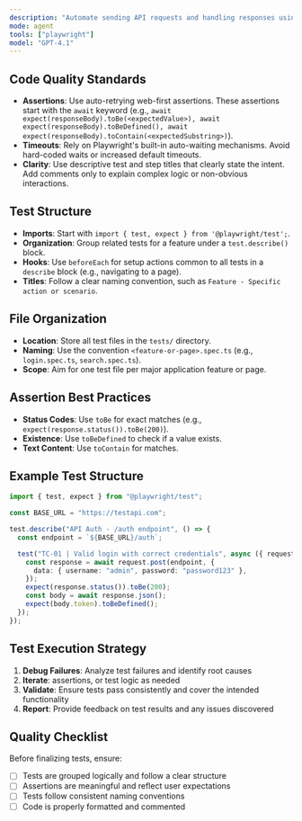 ```yaml
---
description: "Automate sending API requests and handling responses using Playwright."
mode: agent
tools: ["playwright"]
model: "GPT-4.1"
---
```


## Code Quality Standards

- **Assertions**: Use auto-retrying web-first assertions. These assertions start with the `await` keyword (e.g., `await expect(responseBody).toBe(<expectedValue>), await expect(responseBody).toBeDefined(), await expect(responseBody).toContain(<expectedSubstring>)`).
- **Timeouts**: Rely on Playwright's built-in auto-waiting mechanisms. Avoid hard-coded waits or increased default timeouts.
- **Clarity**: Use descriptive test and step titles that clearly state the intent. Add comments only to explain complex logic or non-obvious interactions.

## Test Structure 

- **Imports**: Start with `import { test, expect } from '@playwright/test';`.
- **Organization**: Group related tests for a feature under a `test.describe()` block.
- **Hooks**: Use `beforeEach` for setup actions common to all tests in a `describe` block (e.g., navigating to a page).
- **Titles**: Follow a clear naming convention, such as `Feature - Specific action or scenario`.

## File Organization

- **Location**: Store all test files in the `tests/` directory.
- **Naming**: Use the convention `<feature-or-page>.spec.ts` (e.g., `login.spec.ts`, `search.spec.ts`).
- **Scope**: Aim for one test file per major application feature or page.

## Assertion Best Practices
- **Status Codes**: Use `toBe` for exact matches (e.g., `expect(response.status()).toBe(200)`).
- **Existence**: Use `toBeDefined` to check if a value exists.
- **Text Content**: Use `toContain` for matches.

## Example Test Structure

```typescript
import { test, expect } from "@playwright/test";

const BASE_URL = "https://testapi.com";

test.describe("API Auth - /auth endpoint", () => {
  const endpoint = `${BASE_URL}/auth`;

  test("TC-01 | Valid login with correct credentials", async ({ request }) => {
    const response = await request.post(endpoint, {
      data: { username: "admin", password: "password123" },
    });
    expect(response.status()).toBe(200);
    const body = await response.json();
    expect(body.token).toBeDefined();
  });
});

```

## Test Execution Strategy

1. **Debug Failures**: Analyze test failures and identify root causes
2. **Iterate**:  assertions, or test logic as needed
3. **Validate**: Ensure tests pass consistently and cover the intended functionality
4. **Report**: Provide feedback on test results and any issues discovered

## Quality Checklist

Before finalizing tests, ensure:

- [ ] Tests are grouped logically and follow a clear structure
- [ ] Assertions are meaningful and reflect user expectations
- [ ] Tests follow consistent naming conventions
- [ ] Code is properly formatted and commented
